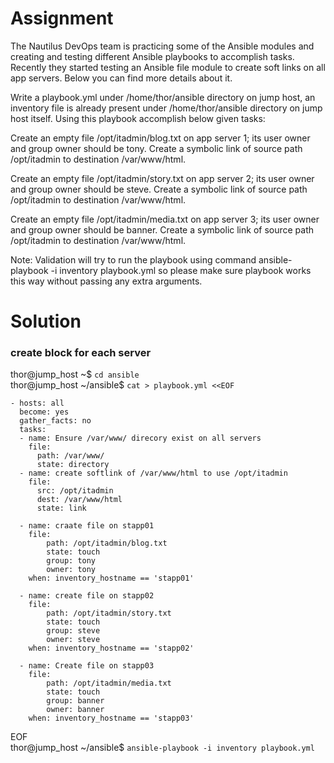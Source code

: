 # Assignment
The Nautilus DevOps team is practicing some of the Ansible modules and creating and testing different Ansible playbooks to accomplish tasks. 
Recently they started testing an Ansible file module to create soft links on all app servers. Below you can find more details about it.


Write a playbook.yml under /home/thor/ansible directory on jump host, an inventory file is already present under /home/thor/ansible 
directory on jump host itself. Using this playbook accomplish below given tasks:

Create an empty file /opt/itadmin/blog.txt on app server 1; its user owner and group owner should be tony. Create a symbolic 
link of source path /opt/itadmin to destination /var/www/html.

Create an empty file /opt/itadmin/story.txt on app server 2; its user owner and group owner should be steve. 
Create a symbolic link of source path /opt/itadmin to destination /var/www/html.

Create an empty file /opt/itadmin/media.txt on app server 3; its user owner and group owner should be banner. 
Create a symbolic link of source path /opt/itadmin to destination /var/www/html.

Note: Validation will try to run the playbook using command ansible-playbook -i inventory playbook.yml so please 
make sure playbook works this way without passing any extra arguments.

# Solution
### create block for each server
thor@jump_host ~$ `cd ansible`  
thor@jump_host ~/ansible$ `cat > playbook.yml <<EOF`
```
- hosts: all
  become: yes
  gather_facts: no
  tasks:
  - name: Ensure /var/www/ direcory exist on all servers
    file:
      path: /var/www/
      state: directory
  - name: create softlink of /var/www/html to use /opt/itadmin
    file:
      src: /opt/itadmin
      dest: /var/www/html
      state: link 
      
  - name: craate file on stapp01
    file:
        path: /opt/itadmin/blog.txt
        state: touch
        group: tony
        owner: tony
    when: inventory_hostname == 'stapp01'
      
  - name: create file on stapp02 
    file:
        path: /opt/itadmin/story.txt
        state: touch
        group: steve
        owner: steve
    when: inventory_hostname == 'stapp02'

  - name: Create file on stapp03
    file:
        path: /opt/itadmin/media.txt
        state: touch
        group: banner
        owner: banner
    when: inventory_hostname == 'stapp03'

```
EOF  
thor@jump_host ~/ansible$ `ansible-playbook -i inventory playbook.yml`
                                          
